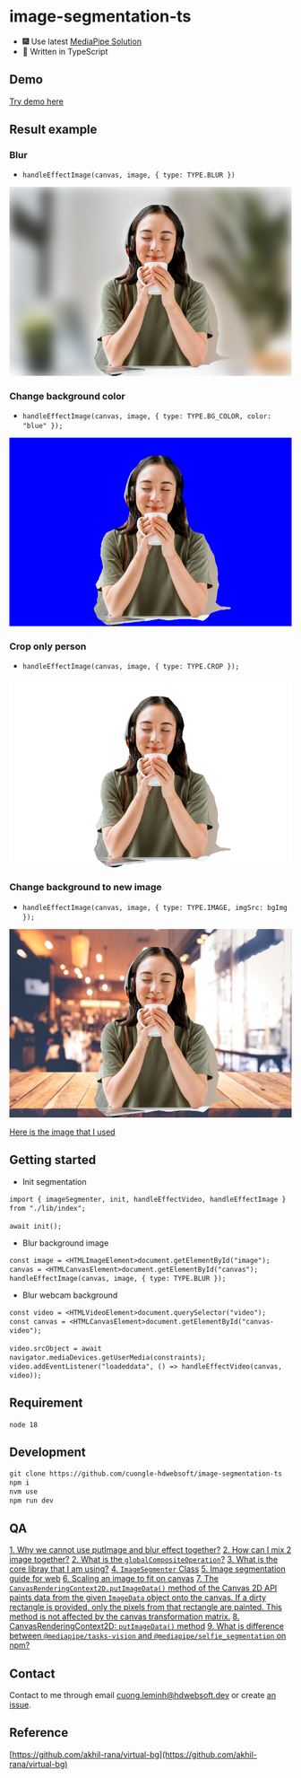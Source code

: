 # image-segmentation-ts

- 🎆 Use latest [MediaPipe Solution](https://developers.google.com/mediapipe/solutions)
- 🎉 Written in TypeScript

## Demo

[Try demo here](https://codesandbox.io/s/practical-browser-xz4g7j?file=/index.html)

## Result example

### Blur

- `handleEffectImage(canvas, image, { type: TYPE.BLUR })`

![alt](./docs/blur.png)

### Change background color

- `handleEffectImage(canvas, image, { type: TYPE.BG_COLOR, color: "blue" });`

![alt](./docs/bg-color.png)

### Crop only person

- `handleEffectImage(canvas, image, { type: TYPE.CROP });`

![alt](./docs/crop-background.png)

### Change background to new image

- `handleEffectImage(canvas, image, { type: TYPE.IMAGE, imgSrc: bgImg });`

![alt](./docs/bg-img.png)

[Here is the image that I used](https://www.freepik.com/free-photo/woman-with-headset-having-video-call-laptop_12457231.htm#page=3&query=person%20zoom&position=24&from_view=search&track=ais&uuid=bba742d7-d9ff-4ced-8327-6cc9f1f65924)

## Getting started

- Init segmentation

```
import { imageSegmenter, init, handleEffectVideo, handleEffectImage } from "./lib/index";

await init();
```

- Blur background image

```
const image = <HTMLImageElement>document.getElementById("image");
canvas = <HTMLCanvasElement>document.getElementById("canvas");
handleEffectImage(canvas, image, { type: TYPE.BLUR });
```

- Blur webcam background

```
const video = <HTMLVideoElement>document.querySelector("video");
const canvas = <HTMLCanvasElement>document.getElementById("canvas-video");

video.srcObject = await navigator.mediaDevices.getUserMedia(constraints);
video.addEventListener("loadeddata", () => handleEffectVideo(canvas, video));
```

## Requirement

```
node 18
```

## Development

```
git clone https://github.com/cuongle-hdwebsoft/image-segmentation-ts
npm i
nvm use
npm run dev
```

## QA

[1. Why we cannot use putImage and blur effect together?](https://stackoverflow.com/questions/55173381/canvas-effects-such-as-filter-or-drop-shadow-not-applied-with-context-putimageda)
[2. How can I mix 2 image together?](https://stackoverflow.com/questions/6787899/combining-two-or-more-canvas-elements-with-some-sort-of-blending)
[2. What is the `globalCompositeOperation`?](https://www.w3schools.com/jsref/playcanvas.php?filename=playcanvas_globalcompop&preval=source-in)
[3. What is the core libray that I am using?](https://developers.google.com/mediapipe/api/solutions/js/tasks-vision)
[4. `ImageSegmenter` Class](https://developers.google.com/mediapipe/api/solutions/js/tasks-vision.imagesegmenter#imagesegmenter_class)
[5. Image segmentation guide for web](https://developers.google.com/mediapipe/solutions/vision/image_segmenter/web_js)
[6. Scaling an image to fit on canvas](https://stackoverflow.com/questions/23104582/scaling-an-image-to-fit-on-canvas)
[7. The `CanvasRenderingContext2D.putImageData()` method of the Canvas 2D API paints data from the given `ImageData` object onto the canvas. If a dirty rectangle is provided, only the pixels from that rectangle are painted. This method is not affected by the canvas transformation matrix.](<https://developer.mozilla.org/en-US/docs/Web/API/CanvasRenderingContext2D/putImageData#:~:text=The%20CanvasRenderingContext2D.putImageData()%20method%20of%20the%20Canvas%202D%20API%20paints%20data%20from%20the%20given%20ImageData%20object%20onto%20the%20canvas.%20If%20a%20dirty%20rectangle%20is%20provided%2C%20only%20the%20pixels%20from%20that%20rectangle%20are%20painted.%20This%20method%20is%20not%20affected%20by%20the%20canvas%20transformation%20matrix.>)
[8. CanvasRenderingContext2D: `putImageData()` method](https://developer.mozilla.org/en-US/docs/Web/API/ImageData)
[9. What is difference between `@mediapipe/tasks-vision` and `@mediapipe/selfie_segmentation` on npm?](https://github.com/google/mediapipe/issues/4251#issuecomment-1502232632)

## Contact

Contact to me through email <cuong.leminh@hdwebsoft.dev> or create [an issue](https://github.com/cuongle-hdwebsoft/image-segmentation-ts/issues).

## Reference

[https://github.com/akhil-rana/virtual-bg](https://github.com/akhil-rana/virtual-bg)
